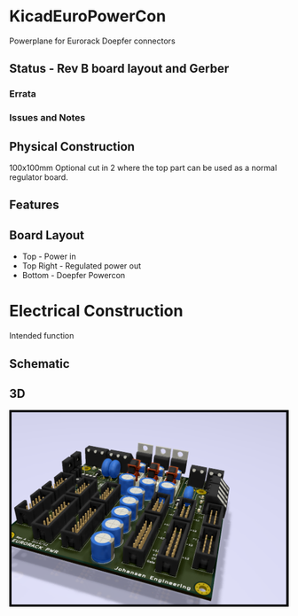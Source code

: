 # KicadEuroPowerCon
Powerplane for Eurorack Doepfer connectors

## Status - Rev B board layout and Gerber
### Errata

### Issues and Notes

## Physical Construction
100x100mm
Optional cut in 2 where the top part can be used as a normal regulator board.

## Features
## Board Layout
- Top - Power in
- Top Right - Regulated power out
- Bottom - Doepfer Powercon

# Electrical Construction
Intended function

## Schematic

## 3D
![](KicadEuropower3D-5Top.png)
